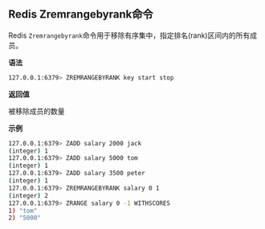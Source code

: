 ## Redis Zremrangebyrank命令

Redis `Zremrangebyrank`命令用于移除有序集中，指定排名(rank)区间内的所有成员。

**语法**

```bash
127.0.0.1:6379> ZREMRANGEBYRANK key start stop
```

**返回值**

被移除成员的数量

**示例**

```bash
127.0.0.1:6379> ZADD salary 2000 jack
(integer) 1
127.0.0.1:6379> ZADD salary 5000 tom
(integer) 1
127.0.0.1:6379> ZADD salary 3500 peter
(integer) 1
127.0.0.1:6379> ZREMRANGEBYRANK salary 0 1
(integer) 2
127.0.0.1:6379> ZRANGE salary 0 -1 WITHSCORES
1) "tom"
2) "5000"
```
